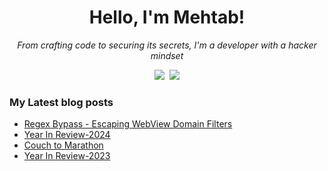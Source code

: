 <h1 align="center"> Hello, I'm Mehtab!</h1>

<p align="center"><i>From crafting code to securing its secrets, I'm a developer with a hacker mindset</i></p>


<p align="center">
  <samp>
    <a href="https://blog.mzfr.me/">    <img src="https://img.icons8.com/material-outlined/30/689d6a/geography.png"/></a>
    <a href="https://www.linkedin.com/in/mzfr"><img src="https://img.icons8.com/material-outlined/30/689d6a/linkedin.png"/></a>
  </samp>
</p>


###  My Latest blog posts

<!-- BLOG-POST-LIST:START -->
- [Regex Bypass - Escaping WebView Domain Filters](https://blog.mzfr.me/posts/2025-03-17-regex-bypass/)
- [Year In Review-2024](https://blog.mzfr.me/posts/2024-12-31-year-in-review-2024/)
- [Couch to Marathon](https://blog.mzfr.me/posts/2024-12-05-first-marathon/)
- [Year In Review-2023](https://blog.mzfr.me/posts/2023-12-31-year-in-review/)
<!-- BLOG-POST-LIST:END -->

